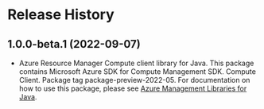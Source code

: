 # Release History

## 1.0.0-beta.1 (2022-09-07)

- Azure Resource Manager Compute client library for Java. This package contains Microsoft Azure SDK for Compute Management SDK. Compute Client. Package tag package-preview-2022-05. For documentation on how to use this package, please see [Azure Management Libraries for Java](https://aka.ms/azsdk/java/mgmt).
